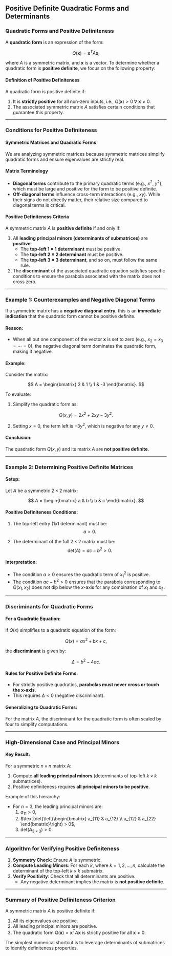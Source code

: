 ## Positive Definite Quadratic Forms and Determinants

### Quadratic Forms and Positive Definiteness

A **quadratic form** is an expression of the form:

$$
Q(\mathbf{x}) = \mathbf{x}^T A \mathbf{x},
$$

where $A$ is a symmetric matrix, and $\mathbf{x}$ is a vector. To determine whether a quadratic form is **positive definite**, we focus on the following property:

#### Definition of Positive Definiteness
A quadratic form is positive definite if:
1. It is **strictly positive** for all non-zero inputs, i.e., $Q(\mathbf{x}) > 0 \; \forall \; \mathbf{x} \neq 0$.
2. The associated symmetric matrix $A$ satisfies certain conditions that guarantee this property.

---

### Conditions for Positive Definiteness

#### Symmetric Matrices and Quadratic Forms
We are analyzing symmetric matrices because symmetric matrices simplify quadratic forms and ensure eigenvalues are strictly real. 

#### Matrix Terminology
- **Diagonal terms** contribute to the primary quadratic terms (e.g., $x^2$, $y^2$), which must be large and positive for the form to be positive definite.
- **Off-diagonal terms** influence cross-term interactions (e.g., $xy$). While their signs do not directly matter, their relative size compared to diagonal terms is critical.

#### Positive Definiteness Criteria
A symmetric matrix $A$ is **positive definite** if and only if:
1. All **leading principal minors (determinants of submatrices)** are **positive**:
   - The **top-left $1 \times 1$ determinant** must be positive.
   - The **top-left $2 \times 2$ determinant** must be positive.
   - The **top-left $3 \times 3$ determinant**, and so on, must follow the same rule.
2. The **discriminant** of the associated quadratic equation satisfies specific conditions to ensure the parabola associated with the matrix does not cross zero.

---

### Example 1: Counterexamples and Negative Diagonal Terms
If a symmetric matrix has a **negative diagonal entry**, this is an **immediate indication** that the quadratic form cannot be positive definite.

#### Reason:
- When all but one component of the vector $\mathbf{x}$ is set to zero (e.g., $x_2 = x_3 = \cdots = 0$), the negative diagonal term dominates the quadratic form, making it negative.

#### Example:
Consider the matrix:

$$
A = \begin{bmatrix} 2 & 1 \\ 1 & -3 \end{bmatrix}.
$$

To evaluate:

1. Simplify the quadratic form as:

$$
Q(x, y) = 2x^2 + 2xy - 3y^2.
$$

2. Setting $x = 0$, the term left is $-3y^2$, which is negative for any $y \neq 0$.

#### Conclusion:
The quadratic form $Q(x, y)$ and its matrix $A$ are **not positive definite**.

---

### Example 2: Determining Positive Definite Matrices

#### Setup:
Let $A$ be a symmetric $2 \times 2$ matrix:

$$
A = \begin{bmatrix} a & b \\ b & c \end{bmatrix}.
$$

#### Positive Definiteness Conditions:
1. The top-left entry (1x1 determinant) must be:
   $$ a > 0. $$

2. The determinant of the full $2 \times 2$ matrix must be:
   $$ \text{det}(A) = ac - b^2 > 0. $$

#### Interpretation:
- The condition $a > 0$ ensures the quadratic term of $x_1^2$ is positive.
- The condition $ac - b^2 > 0$ ensures that the parabola corresponding to $Q(x_1, x_2)$ does not dip below the $x$-axis for any combination of $x_1$ and $x_2$.

---

### Discriminants for Quadratic Forms

#### For a Quadratic Equation:
If $Q(x)$ simplifies to a quadratic equation of the form:

$$
Q(x) = ax^2 + bx + c,
$$

the **discriminant** is given by:

$$
\Delta = b^2 - 4ac.
$$

#### Rules for Positive Definite Forms:
- For strictly positive quadratics, **parabolas must never cross or touch the x-axis**.
- This requires $\Delta < 0$ (negative discriminant).

#### Generalizing to Quadratic Forms:
For the matrix $A$, the discriminant for the quadratic form is often scaled by four to simplify computations.

---

### High-Dimensional Case and Principal Minors
#### Key Result:
For a symmetric $n \times n$ matrix $A$:
1. Compute **all leading principal minors** (determinants of top-left $k \times k$ submatrices).
2. Positive definiteness requires **all principal minors to be positive**.

Example of this hierarchy:
- For $n = 3$, the leading principal minors are:
   1. $a_{11} > 0$,
   2. $\text{det}\left(\begin{bmatrix} a_{11} & a_{12} \\ a_{12} & a_{22} \end{bmatrix}\right) > 0$,
   3. $\text{det}(A_{3 \times 3}) > 0$.

---

### Algorithm for Verifying Positive Definiteness
1. **Symmetry Check**: Ensure $A$ is symmetric.
2. **Compute Leading Minors**: For each $k$, where $k = 1, 2, \dots, n$, calculate the determinant of the top-left $k \times k$ submatrix.
3. **Verify Positivity**: Check that all determinants are positive.
   - Any negative determinant implies the matrix is **not positive definite**.

---

### Summary of Positive Definiteness Criterion
A symmetric matrix $A$ is positive definite if:
1. All its eigenvalues are positive.
2. All leading principal minors are positive.
3. The quadratic form $Q(\mathbf{x}) = \mathbf{x}^T A \mathbf{x}$ is strictly positive for all $\mathbf{x} \neq 0$.

The simplest numerical shortcut is to leverage determinants of submatrices to identify definiteness properties.


